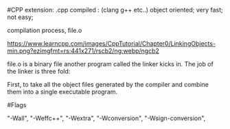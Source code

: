 #CPP
extension: .cpp 
compiled : (clang g++ etc..)
object oriented;
very fast;
not easy;

compilation process, file.o

https://www.learncpp.com/images/CppTutorial/Chapter0/LinkingObjects-min.png?ezimgfmt=rs:441x271/rscb2/ng:webp/ngcb2

file.o is a binary file another program called the linker kicks in. The job of the linker is three fold:

First, to take all the object files generated by the compiler and combine them into a single executable program.


#Flags

"-Wall",
"-Weffc++",
"-Wextra",
"-Wconversion",
"-Wsign-conversion",


